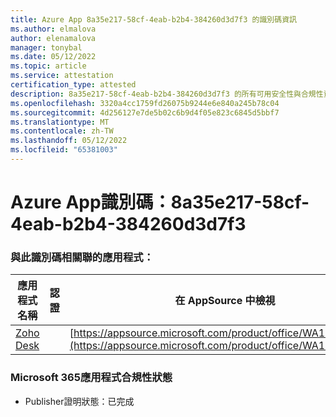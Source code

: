 ```yaml
---
title: Azure App 8a35e217-58cf-4eab-b2b4-384260d3d7f3 的識別碼資訊
ms.author: elmalova
author: elenamalova
manager: tonybal
ms.date: 05/12/2022
ms.topic: article
ms.service: attestation
certification_type: attested
description: 8a35e217-58cf-4eab-b2b4-384260d3d7f3 的所有可用安全性與合規性資訊。
ms.openlocfilehash: 3320a4cc1759fd26075b9244e6e840a245b78c04
ms.sourcegitcommit: 4d256127e7de5b02c6b9d4f05e823c6845d5bbf7
ms.translationtype: MT
ms.contentlocale: zh-TW
ms.lasthandoff: 05/12/2022
ms.locfileid: "65381003"
---
```

# <a name="azure-app-id-8a35e217-58cf-4eab-b2b4-384260d3d7f3"></a>Azure App識別碼：8a35e217-58cf-4eab-b2b4-384260d3d7f3


### <a name="apps-associated-with-this-id"></a>與此識別碼相關聯的應用程式：
| **應用程式名稱** | **認證** | **在 AppSource 中檢視** |
|--------------|---------------|-----------------------|
| [Zoho Desk](../forward/WA104382044.md) |  | [https://appsource.microsoft.com/product/office/WA104382044](https://appsource.microsoft.com/product/office/WA104382044) |

### <a name="microsoft-365-app-compliance-status"></a>Microsoft 365應用程式合規性狀態
- Publisher證明狀態：已完成

